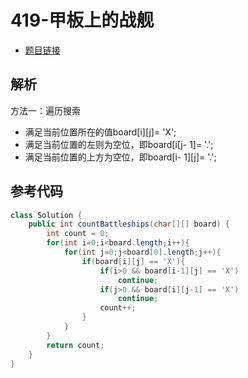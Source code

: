 # 419-甲板上的战舰

- [题目链接](https://leetcode-cn.com/problems/battleships-in-a-board/)

## 解析

方法一：遍历搜索
- 满足当前位置所在的值board[i][j]= 'X';
- 满足当前位置的左则为空位，即board[i[j- 1]= '.';
- 满足当前位置的上方为空位，即board[i- 1][j]= '.';

## 参考代码
```Java
class Solution {
    public int countBattleships(char[][] board) {
        int count = 0;
        for(int i=0;i<board.length;i++){
            for(int j=0;j<board[0].length;j++){
                if(board[i][j] == 'X'){
                    if(i>0 && board[i-1][j] == 'X')
                        continue;
                    if(j>0 && board[i][j-1] == 'X')
                        continue;
                    count++;
                } 
            }
        }
        return count;
    }
}
```
